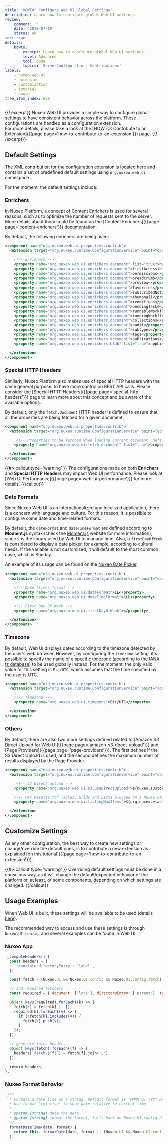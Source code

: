 ```yaml
---
title: 'HOWTO: Configure Web UI Global Settings'
description: Learn how to configure global Web UI settings.
review:
    comment: ''
    date: '2019-07-19'
    status: ok
toc: true
details:
    howto:
        excerpt: Learn how to configure global Web UI settings.
        level: Advanced
        tool: code
        topics: 'ServerConfiguration, Contributions'
labels:
    - nuxeo-web-ui
    - extension
    - customization
    - tutorial
    - howto
tree_item_index: 650
---
```


{{! excerpt}}
Nuxeo Web UI provides a simple way to configure global settings to have consistent behavior across the platform. These configurations are handled as a configuration extension.</br>
For more details, please take a look at the [HOWTO: Contribute to an Extension]({{page page='how-to-contribute-to-an-extension'}}) page.
{{! /excerpt}}

## Default Settings

The XML contribution for the configuration extension is located [here](https://github.com/nuxeo/nuxeo-web-ui/blob/maintenance-3.0.x/plugin/web-ui/addon/src/main/resources/OSGI-INF/web-ui-properties.xml) and contains a set of predefined default settings using `org.nuxeo.web.ui` namespace.

For the moment, the default settings include:

### Enrichers

In Nuxeo Platform, a concept of Content Enrichers is used for several reasons, such as to optimize the number of requests sent to the server. More details about them could be found on the
[Content Enrichers]({{page page='content-enrichers'}}) documentation.

By default, the following enrichers are being used:

```xml
<component name="org.nuxeo.web.ui.properties.contrib">
  <extension target="org.nuxeo.runtime.ConfigurationService" point="configuration">

    <!-- Enrichers -->
    <property name="org.nuxeo.web.ui.enrichers.document" list="true">hasContent</property>
    <property name="org.nuxeo.web.ui.enrichers.document">firstAccessibleAncestor</property>
    <property name="org.nuxeo.web.ui.enrichers.document">permissions</property>
    <property name="org.nuxeo.web.ui.enrichers.document">breadcrumb</property>
    <property name="org.nuxeo.web.ui.enrichers.document">preview</property>
    <property name="org.nuxeo.web.ui.enrichers.document">favorites</property>
    <property name="org.nuxeo.web.ui.enrichers.document">subscribedNotifications</property>
    <property name="org.nuxeo.web.ui.enrichers.document">thumbnail</property>
    <property name="org.nuxeo.web.ui.enrichers.document">renditions</property>
    <property name="org.nuxeo.web.ui.enrichers.document">pendingTasks</property>
    <property name="org.nuxeo.web.ui.enrichers.document">runnableWorkflows</property>
    <property name="org.nuxeo.web.ui.enrichers.document">runningWorkflows</property>
    <property name="org.nuxeo.web.ui.enrichers.document">collections</property>
    <property name="org.nuxeo.web.ui.enrichers.document">audit</property>
    <property name="org.nuxeo.web.ui.enrichers.document">subtypes</property>
    <property name="org.nuxeo.web.ui.enrichers.document">tags</property>
    <property name="org.nuxeo.web.ui.enrichers.document">publications</property>
    <property name="org.nuxeo.web.ui.enrichers.blob" list="true">appLinks</property>

  </extension>
</component>
```

### Special HTTP Headers

Similarly, Nuxeo Platform also makes use of special HTTP headers with the same general purpose: to have more control on REST API calls.
Please consider the [Special HTTP Headers]({{page page='special-http-headers'}}) page to learn more about this concept and be aware of the available options.

By default, only the `fetch.document` HTTP header is defined to ensure that all the properties are being fetched for a given document.

```xml
<component name="org.nuxeo.web.ui.properties.contrib">
  <extension target="org.nuxeo.runtime.ConfigurationService" point="configuration">

     <!-- Properties to be fetched when loading current document, default 'properties' means all -->
    <property name="org.nuxeo.web.ui.fetch.document" list="true">properties</property>

  </extension>
</component>
```

{{#> callout type='warning' }}
The configurations made on both **Enrichers** and **Special HTTP Headers** may impact Web UI performance. Please look at [Web UI Performance]({{page page='web-ui-performance'}}) for more details.
{{/callout}}

### Date Formats

Since Nuxeo Web UI is an internationalized and localized application, there is a concern with language and culture. For this reason, it is possible to configure some date and time-related formats.

By default, the `dateFormat` and `dateTimeFormat` are defined according to **Moment.js** syntax (check the [Moment.js](https://momentjs.com/) website for more information), since it is the library used by Web UI to manage time.
Also, a `firstDayOfWeek` is considered to display a date picker, for example, according to cultural needs. If the variable is not customized, it will default to the most common case, which is Sunday.

An example of its usage can be found on the [Nuxeo Date Picker](https://github.com/nuxeo/nuxeo-elements/blob/master/ui/widgets/nuxeo-date-picker.js#L86-L100).

```xml
<component name="org.nuxeo.web.ui.properties.contrib">
  <extension target="org.nuxeo.runtime.ConfigurationService" point="configuration">

    <!-- Date (time) format -->
    <property name="org.nuxeo.web.ui.dateFormat">LL</property>
    <property name="org.nuxeo.web.ui.dateTimeFormat">LLL</property>

    <!-- First Day Of Week -->
    <property name="org.nuxeo.web.ui.firstDayOfWeek"></property>

  </extension>
</component>
```

### Timezone

By default, Web UI displays dates according to the timezone detected by the user's web browser.
However, by configuring the `timezone` setting, it's possible to specify the name of a specific timezone (according to the [IANA tz database](https://www.iana.org/time-zones)) to be used globally instead.
For the moment, the only valid value for this setting is `Etc/UTC`, which assumes that the time specified by the user is UTC.  

```xml
<component name="org.nuxeo.web.ui.properties.contrib">
  <extension target="org.nuxeo.runtime.ConfigurationService" point="configuration">

    <!-- Timezone -->
    <property name="org.nuxeo.web.ui.timezone">Etc/UTC</property>

  </extension>
</component>
```

### Others

By default, there are also two more settings defined related to [Amazon S3 Direct Upload for Web UI]({{page page='amazon-s3-direct-upload'}}) and [Page Providers]({{page page='page-providers'}}).
The first defines if the S3 Direct Upload is used, and the second defines the maximum number of results displayed by the Page Provider.

```xml
<component name="org.nuxeo.web.ui.properties.contrib">
  <extension target="org.nuxeo.runtime.ConfigurationService" point="configuration">

     <!-- S3 Direct upload -->
    <property name="org.nuxeo.web.ui.s3.useDirectUpload">${nuxeo.s3storage.useDirectUpload:=false}</property>

    <!-- Max Results for Tables, Grids and Lists plugged on a Nuxeo Page Provider. Falls back on elasticsearch max result window by default. -->
    <property name="org.nuxeo.web.ui.listingMaxItems">${org.nuxeo.elasticsearch.provider.maxResultWindow:=10000}</property>

  </extension>
</component>
```

## Customize Settings

As any other configuration, the best way to create new settings or change/override the default ones, is to contribute a new extension as explained [on this tutorial]({{page page='how-to-contribute-to-an-extension'}}).

{{#> callout type='warning' }}
Overriding default settings must be done in a conscious way, as it will change the default/expected behavior of the platform or, at least, of some components, depending on which settings are changed.
{{/callout}}

## Usage Examples

When Web UI is built, these settings will be available to be used (details [here](https://github.com/nuxeo/nuxeo-web-ui/blob/maintenance-3.0.x/plugin/web-ui/addon/src/main/resources/web/nuxeo.war/ui/index.jsp#L113)).

The recommended way to access and use these settings is through `Nuxeo.UI.config`, and several examples can be found in Web UI.

### Nuxeo App

```javascript
 _computeHeaders() {
  const headers = {
    'translate-directoryEntry': 'label',
  };

  const fetch = (Nuxeo.UI && Nuxeo.UI.config && Nuxeo.UI.config.fetch) || {};

  // add required fetchers
  const required = { document: ['lock'], directoryEntry: ['parent'], task: ['actors'] };

  Object.keys(required).forEach((k) => {
    fetch[k] = fetch[k] || [];
    required[k].forEach((v) => {
      if (!fetch[k].includes(v)) {
        fetch[k].push(v);
      }
    });
  });

  // generate fetch headers
  Object.keys(fetch).forEach((f) => {
    headers[`fetch-${f}`] = fetch[f].join(',');
  });

  return headers;
},
```

### Nuxeo Format Behavior

```javascript
 /**
  * Formats a date time as a string. Default format is 'MMMM D, YYYY HH:mm'.
  * Use format "relative" to show date relative to current time
  *
  * @param {string} date the date
  * @param {string} format the format, falls back on Nuxeo.UI.config.dateFormat or 'MMMM D, YYYY HH:mm' if null.
  */
  formatDateTime(date, format) {
    return this._formatDate(date, format || (Nuxeo.UI && Nuxeo.UI.config && Nuxeo.UI.config.dateTimeFormat) || 'LLL');
  },
```
